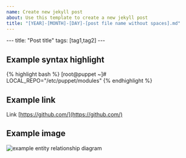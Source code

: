 ```yaml
---
name: Create new jekyll post
about: Use this template to create a new jekyll post
title: "[YEAR]-[MONTH]-[DAY]-[post file name without spaces].md"
---
```

\---
title:  "Post title"
tags: [tag1,tag2]
\---

## Example syntax highlight

{% highlight bash %}
[root@puppet ~]# LOCAL_REPO="/etc/puppet/modules"
{% endhighlight %}

## Example link

Link [https://github.com/](https://github.com/)

## Example image

![example entity relationship diagram ](/assets/2016-01-06-import_mysql_data_in_elasticsearch_server_img1.png)
